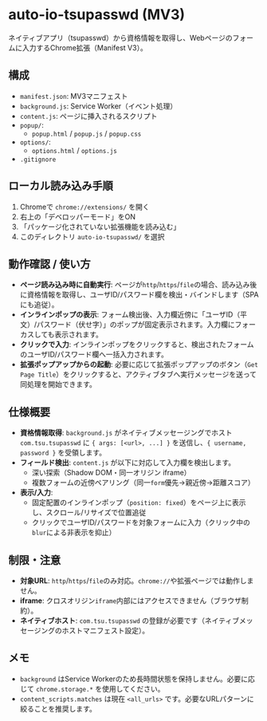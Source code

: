 # auto-io-tsupasswd (MV3)

ネイティブアプリ（tsupasswd）から資格情報を取得し、Webページのフォームに入力するChrome拡張（Manifest V3）。

## 構成
- `manifest.json`: MV3マニフェスト
- `background.js`: Service Worker（イベント処理）
- `content.js`: ページに挿入されるスクリプト
- `popup/`:
  - `popup.html` / `popup.js` / `popup.css`
- `options/`:
  - `options.html` / `options.js`
- `.gitignore`

## ローカル読み込み手順
1. Chromeで `chrome://extensions/` を開く
2. 右上の「デベロッパーモード」をON
3. 「パッケージ化されていない拡張機能を読み込む」
4. このディレクトリ `auto-io-tsupasswd/` を選択

## 動作確認 / 使い方
- **ページ読み込み時に自動実行**: ページが`http`/`https`/`file`の場合、読み込み後に資格情報を取得し、ユーザID/パスワード欄を検出・バインドします（SPAにも追従）。
- **インラインポップの表示**: フォーム検出後、入力欄近傍に「ユーザID（平文）/パスワード（伏せ字）」のポップが固定表示されます。入力欄にフォーカスしても表示されます。
- **クリックで入力**: インラインポップをクリックすると、検出されたフォームのユーザID/パスワード欄へ一括入力されます。
- **拡張ポップアップからの起動**: 必要に応じて拡張ポップアップのボタン（`Get Page Title`）をクリックすると、アクティブタブへ実行メッセージを送って同処理を開始できます。

## 仕様概要
- **資格情報取得**: `background.js` がネイティブメッセージングでホスト `com.tsu.tsupasswd` に `{ args: [<url>, ...] }` を送信し、`{ username, password }` を受領します。
- **フィールド検出**: `content.js` が以下に対応して入力欄を検出します。
  - 深い探索（Shadow DOM・同一オリジン iframe）
  - 複数フォームの近傍ペアリング（同一`form`優先→親近傍→距離スコア）
- **表示/入力**:
  - 固定配置のインラインポップ（`position: fixed`）をページ上に表示し、スクロール/リサイズで位置追従
  - クリックでユーザID/パスワードを対象フォームに入力（クリック中の`blur`による非表示を抑止）

## 制限・注意
- **対象URL**: `http`/`https`/`file`のみ対応。`chrome://`や拡張ページでは動作しません。
- **iframe**: クロスオリジン`iframe`内部にはアクセスできません（ブラウザ制約）。
- **ネイティブホスト**: `com.tsu.tsupasswd` の登録が必要です（ネイティブメッセージングのホストマニフェスト設定）。

## メモ
- `background` はService Workerのため長時間状態を保持しません。必要に応じて `chrome.storage.*` を使用してください。
- `content_scripts.matches` は現在 `<all_urls>` です。必要なURLパターンに絞ることを推奨します。
